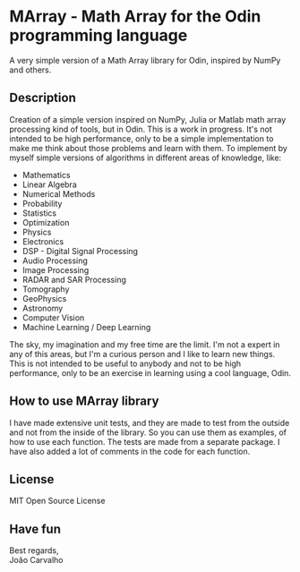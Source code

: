 # MArray - Math Array for the Odin programming language
A very simple version of a Math Array library for Odin, inspired by NumPy and others.

## Description
Creation of a simple version inspired on NumPy, Julia or Matlab math array processing kind of tools, but in Odin. This is a work in progress. It's not intended to be high performance, only to be a simple implementation to make me think about those problems and learn with them. To implement by myself simple versions of algorithms in different areas of knowledge, like:

- Mathematics
- Linear Algebra
- Numerical Methods
- Probability
- Statistics
- Optimization
- Physics
- Electronics
- DSP - Digital Signal Processing
- Audio Processing
- Image Processing
- RADAR and SAR Processing
- Tomography
- GeoPhysics
- Astronomy
- Computer Vision
- Machine Learning / Deep Learning

The sky, my imagination and my free time are the limit. I'm not a expert in any of this areas, but I'm a curious person and I like to learn new things. This is not intended to be useful to anybody and not to be high performance, only to be an exercise in learning using a cool language, Odin. 

## How to use MArray library
I have made extensive unit tests, and they are made to test from the outside and not from the inside of the library. So you can use them as examples, of how to use each function. The tests are made from a separate package. I have also added a lot of comments in the code for each function.

## License
MIT Open Source License

## Have fun
Best regards, <br>
João Carvalho <br> 
